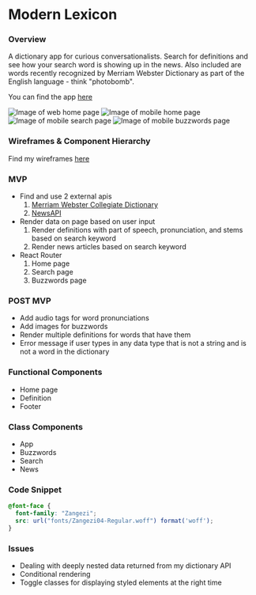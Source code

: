 # Modern Lexicon

### Overview
A dictionary app for curious conversationalists. Search for definitions and see how your search word is showing up in the news. Also included are words recently recognized by Merriam Webster Dictionary as part of the English language - think "photobomb".

You can find the app [here](https://lm-modern-lexicon.herokuapp.com/)

![Image of web home page](https://i.imgur.com/lm4ANj1.png)
![Image of mobile home page](https://i.imgur.com/b9tT9Ox.png)
![Image of mobile search page](https://i.imgur.com/e9ucgty.png)
![Image of mobile buzzwords page](https://i.imgur.com/4DduiKr.png)

### Wireframes & Component Hierarchy
Find my wireframes [here](https://drive.google.com/file/d/1Lq3wMJ4ir3fx3PV7QszXnXj3L0nL3XqT/view?usp=sharing)

### MVP
* Find and use 2 external apis
    1. [Merriam Webster Collegiate Dictionary](https://dictionaryapi.com/products/api-collegiate-dictionary)
    2. [NewsAPI](https://newsapi.org/)
* Render data on page based on user input
    1. Render definitions with part of speech, pronunciation, and stems based on search keyword
    2. Render news articles based on search keyword
* React Router
    1. Home page
    2. Search page
    3. Buzzwords page

### POST MVP
* Add audio tags for word pronunciations
* Add images for buzzwords
* Render multiple definitions for words that have them
* Error message if user types in any data type that is not a string and is not a word in the dictionary

### Functional Components
* Home page
* Definition
* Footer

### Class Components
* App
* Buzzwords
* Search
* News

### Code Snippet
```css
@font-face {
  font-family: "Zangezi";
  src: url("fonts/Zangezi04-Regular.woff") format('woff');
}
```

### Issues
* Dealing with deeply nested data returned from my dictionary API
* Conditional rendering
* Toggle classes for displaying styled elements at the right time
